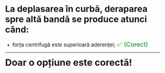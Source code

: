 # La deplasarea în curbă, deraparea spre altă bandă se produce atunci când:

- <span style="font-size: larger;">forța centrifugă este superioară aderenței; <span style="color: green; font-size: larger;">✅ (Corect)</span></span>

---

<span style="font-size: 30px; font-weight: bold;">**Doar o opțiune este corectă!**</span>